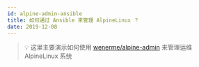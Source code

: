 ```yaml
---
id: alpine-admin-ansible
title: 如何通过 Ansible 来管理 AlpineLinux ？
date: 2019-12-08
---
```


> 💡
> 这里主要演示如何使用 [wenerme/alpine-admin](https://github.com/wenerme/alpine-admin) 来管理运维 AlpineLinux 系统


